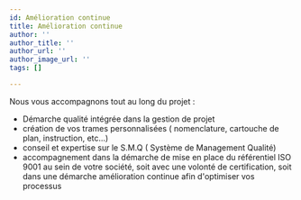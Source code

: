 ```yaml
---
id: Amélioration continue
title: Amélioration continue
author: ''
author_title: ''
author_url: ''
author_image_url: ''
tags: []

---
```

Nous vous accompagnons tout au long du projet : 

* Démarche qualité intégrée dans la gestion de projet
* création de vos trames personnalisées ( nomenclature, cartouche de plan, instruction, etc...)
* conseil et expertise sur le S.M.Q ( Système de Management Qualité)
* accompagnement dans la démarche de mise en place du référentiel ISO 9001 au sein de votre société, soit avec une volonté de certification, soit dans une démarche amélioration continue afin d'optimiser vos processus